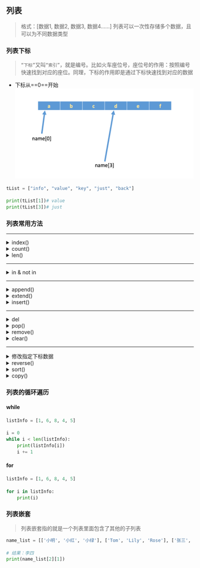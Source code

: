 ## 列表
> 格式：[数据1, 数据2, 数据3, 数据4......]
> 列表可以一次性存储多个数据，且可以为不同数据类型

### 列表下标
> `“下标”`又叫`“索引”`，就是编号。比如火车座位号，座位号的作用：按照编号快速找到对应的座位。同理，下标的作用即是通过下标快速找到对应的数据
* 下标从==0==开始<br>
  ![下标说明](../resource/python/python-下标说明.png)
```python
tList = ["info", "value", "key", "just", "back"]

print(tList[1])# value
print(tList[3])# just 
```

### 列表常用方法 

------------------------------------

<details>
<summary>index()</summary>

> 返回指定数据所在位置的下标
* 语法：`列表序列.index(数据, 开始位置下标, 结束位置下标)`
  * 例子
    ```python
    listInfo = ["info", "value", "key", "just", "back"]
    # 结果：2
    print(listInfo.index("key", 0, 4))
    ```
  * 注意：如果查找的数据不存在则报错
</details>

<details>
<summary>count()</summary>

> 统计指定数据在当前列表中出现的次数
* 语法：`列表序列.count(数据)`
    * 例子
      ```python
      listInfo = ["info", "value", "key", "just", "back", "info"]
    
      # 结果：2
      print(listInfo.count("info"))
      ```
</details>

<details>
<summary>len()</summary>

> 统计指定数据在当前列表中出现的次数
* 语法：`len(列表序列)`
    * 例子
      ```python
      listInfo = ["info", "value", "key", "just", "back", "info"]
    
      # 结果：6
      print(len(listInfo))
      ```
</details>

------------------------------------

<details>
<summary>in & not in</summary>

* in
> 判断指定数据在某个列表序列，如果在返回True，否则返回False
* 语法：`变量 in 列表序列`
    * 例子
      ```python
      listInfo = ["info", "value", "key", "just", "back", "info"]
      
      # 结果：True
      print("info" in listInfo)
      # 结果：False
      print("gudao" in listInfo)
      ```
      
* not in
> not in：判断指定数据不在某个列表序列，如果不在返回True，否则返回False
* 语法：`变量 not in 列表序列`
  * ``
    ```python
    listInfo = ["info", "value", "key", "just", "back", "info"]

    # 结果：False
    print("info" not in listInfo)
    # 结果：True
    print("gudao" not in listInfo)
    ```
</details>

------------------------------------

<details>
<summary>append()</summary>

> 列表结尾追加数据
* 语法：`列表序列.append(数据)`
    * 例子
      ```python
      listInfo = ["info", "value", "key", "just", "back"]

      # 结果：['info', 'value', 'key', 'just', 'back', 'gudao']
      listInfo.append("gudao")
      print(listInfo)
      
      # 如果append()追加的数据是一个序列，则追加整个序列到列表
      # 结果：['info', 'value', 'key', 'just', 'back', 'gudao', ['001', '002']]
      listInfo.append(["001", "002"])
      print(listInfo)
      ```
    * 注意：
      * 列表追加数据的时候，直接在原列表里面追加了指定数据，即修改了原列表，故列表为可变类型数据
      * 如果append()追加的数据是一个序列，则追加整个序列到列表
</details>

<details>
<summary>extend()</summary>

> 列表结尾追加数据，如果数据是一个序列，则将这个序列的数据逐一添加到列表
* 语法：`列表序列.extend(数据)`
    * 例子
      ```python
      # 单个数据
      listInfo = ["info", "value"]
      # 结果：['info', 'value', 'g', 'u', 'd', 'a', 'o']
      listInfo.extend("gudao")
      print(listInfo)
          
      # 序列数据
      listLib = ["001","002"]
      # 结果：['001', '002', 'gudao', 'test']
      listLib.extend(["gudao", "test"])
      print(listLib)
      ```
</details>

<details>
<summary>insert()</summary>

> 指定位置新增数据
* 语法：`列表序列.insert(位置下标, 数据)`
    * 例子
      ```python
      listInfo = ["info", "value"]

      # 结果：['gudao', 'info', 'value']
      listInfo.insert(0, "gudao")
      print(listInfo)
      ```
</details>

------------------------------------

<details>
<summary>del</summary>

> 删除指定数据
* 语法：`del 目标`
    * 例子
      ```python
      listInfo = ["info", "value"]

      # 删除指定数据
      # 结果：['value']
      del listInfo[0]
      print(listInfo)
      
      # 删除列表
      # 打印报错，listInfo列表已经被删除
      del listInfo
      print(listInfo)
      ```
</details>

<details>
<summary>pop()</summary>

> 删除指定下标的数据(默认为最后一个)，并返回该数据
* 语法：`列表序列.pop(下标)`
    * 例子
      ```python
      listInfo = ["info", "value", "gudao"]

      # 不写索引默认移除最后一个数据，会返回移除的数据
      resInfo = listInfo.pop()
      print(resInfo)# gudao
      print(listInfo)# ['info', 'value']
          
      # 移除指定索引下的值
      listInfo.pop(0)
      print(listInfo)# ['value']
      ```
</details>

<details>
<summary>remove()</summary>

> 移除列表中某个数据的第一个匹配项
* 语法：`列表序列.remove(数据)`
    * 例子
      ```python
      listInfo = ["info", "value", "gudao"]

      # 结果：['value', 'gudao']
      listInfo.remove("info")
      print(listInfo)
      
      # 移除列表中不存在的数据报错
      listInfo.remove("a")
      ```
    * 注意：移除列表中不存在的数据就报错
</details>

<details>
<summary>clear()</summary>

> 清空列表
* 语法：`列表序列.clear()`
    * 例子
      ```python
      listInfo = ["info", "value", "gudao"]

      # 结果：[]
      listInfo.clear()
      print(listInfo)
      ```
</details>

------------------------------------

 <details>
<summary>修改指定下标数据</summary>

* 语法：`列表序列[位置] = '数据'`
    * 例子
      ```python
      listInfo = ["info", "value", "gudao"]

      # 结果：['info', 'value', 'test']
      listInfo[2] = "test"
      print(listInfo)
      ```
</details>

<details>
<summary>reverse()</summary>

> 逆置
* 语法：`列表序列.reverse()`
    * 例子
      ```python
      listInfo = [1, 6, 8, 4, 5]

      # 结果：[5, 4, 8, 6, 1]
      listInfo.reverse()
      print(listInfo)
      ```
</details>

<details>
<summary>sort()</summary>

> 排序，reverse表示排序规则，**reverse = True** 降序， **reverse = False** 升序（默认），key是给字典用的
* 语法：`列表序列.sort( key=None, reverse=False)`
    * 例子
      ```python
      listInfo = [1, 6, 8, 4, 5]

      # 倒叙结果：[8, 6, 5, 4, 1]
      listInfo.sort(reverse=True)
      print(listInfo)
      ```
</details>

<details>
<summary>copy()</summary>

> 统计指定数据在当前列表中出现的次数
* 语法：`列表序列.copy()`
    * 例子
      ```python
      listInfo = [1, 6, 8, 4, 5]

      # 结果：[1, 6, 8, 4, 5]
      copyInfo = listInfo.copy()
      print(copyInfo)
      ```
</details>

### 列表的循环遍历
#### while
```python
listInfo = [1, 6, 8, 4, 5]

i = 0
while i < len(listInfo):
    print(listInfo[i])
    i += 1
```

#### for
```python
listInfo = [1, 6, 8, 4, 5]

for i in listInfo:
    print(i)
```

### 列表嵌套
> 列表嵌套指的就是一个列表里面包含了其他的子列表

```python
name_list = [['小明', '小红', '小绿'], ['Tom', 'Lily', 'Rose'], ['张三', '李四', '王五']]

# 结果：李四
print(name_list[2][1])
```
